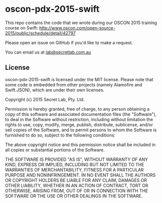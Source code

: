 oscon-pdx-2015-swift
====================

This repo contains the code that we wrote during our OSCON 2015 training course on Swift: http://www.oscon.com/open-source-2015/public/schedule/detail/42797

Please open an issue on GitHub if you'd like to make a request.

You can email us at [lab@secretlab.com.au](mailto:lab@secretlab.com.au)

## License

oscon-pdx-2015-swift is licensed under the MIT license. Please note that some code is embedded from other projects (namely Alamofire and Swift.JSON), which are under their own licenses.

Copyright (c) 2015 Secret Lab, Pty. Ltd.

Permission is hereby granted, free of charge, to any person obtaining a copy of this software and associated documentation files (the "Software"), to deal in the Software without restriction, including without limitation the rights to use, copy, modify, merge, publish, distribute, sublicense, and/or sell copies of the Software, and to permit persons to whom the Software is furnished to do so, subject to the following conditions:

The above copyright notice and this permission notice shall be included in all copies or substantial portions of the Software.

THE SOFTWARE IS PROVIDED "AS IS", WITHOUT WARRANTY OF ANY KIND, EXPRESS OR IMPLIED, INCLUDING BUT NOT LIMITED TO THE WARRANTIES OF MERCHANTABILITY, FITNESS FOR A PARTICULAR PURPOSE AND NONINFRINGEMENT. IN NO EVENT SHALL THE AUTHORS OR COPYRIGHT HOLDERS BE LIABLE FOR ANY CLAIM, DAMAGES OR OTHER LIABILITY, WHETHER IN AN ACTION OF CONTRACT, TORT OR OTHERWISE, ARISING FROM, OUT OF OR IN CONNECTION WITH THE SOFTWARE OR THE USE OR OTHER DEALINGS IN THE SOFTWARE.